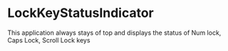 # LockKeyStatusIndicator
This application always stays of top and displays the status of Num lock, Caps Lock, Scroll Lock keys
